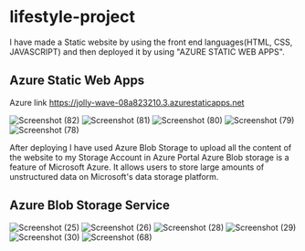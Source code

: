 # lifestyle-project
I have made a Static website by using the front end languages(HTML, CSS, JAVASCRIPT) and then deployed it by using "AZURE STATIC WEB APPS".
## Azure Static Web Apps
Azure link https://jolly-wave-08a823210.3.azurestaticapps.net

![Screenshot (82)](https://user-images.githubusercontent.com/96143034/233632407-41582da2-52fe-49f1-b1e2-1196daa7e49b.png)
![Screenshot (81)](https://user-images.githubusercontent.com/96143034/233632415-6f271a69-6a24-4aa0-b616-d474bfa92902.png)
![Screenshot (80)](https://user-images.githubusercontent.com/96143034/233632427-dd656428-c5b9-4507-ae0a-c1ec79d65eef.png)
![Screenshot (79)](https://user-images.githubusercontent.com/96143034/233632442-3b1a7d08-3f75-45b9-91d8-5ce20543f8cc.png)
![Screenshot (78)](https://user-images.githubusercontent.com/96143034/233632460-5701063b-5730-4bcb-980b-94a3f822dded.png)

After deploying I have used Azure Blob Storage to upload all the content of the website to my Storage Account in Azure Portal
Azure Blob storage is a feature of Microsoft Azure. It allows users to store large amounts of unstructured data on Microsoft's data storage platform.
## Azure Blob Storage Service

![Screenshot (25)](https://user-images.githubusercontent.com/96143034/233634220-30ce7b75-7193-46e4-8514-4dbdb650e4a0.png)
![Screenshot (26)](https://user-images.githubusercontent.com/96143034/233634229-88c5841c-db46-4236-8aea-25f01f137626.png)
![Screenshot (28)](https://user-images.githubusercontent.com/96143034/233634236-104f73f8-800d-464b-bcba-315937f66273.png)
![Screenshot (29)](https://user-images.githubusercontent.com/96143034/233634240-e3617f14-a33d-450f-84c3-be424cfaec68.png)
![Screenshot (30)](https://user-images.githubusercontent.com/96143034/233634248-170ce628-9764-4db4-8e04-13fa5e4b6650.png)
![Screenshot (68)](https://user-images.githubusercontent.com/96143034/233634252-a6d8644e-5021-4805-a93b-7904426b7316.png)
